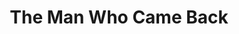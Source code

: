 ---
title: The Man Who Came Back
year: 1928
opening_date: 1928-12-04
closing_date: 1928-12-05
layout: productions
image:
image_caption:
image_credit:
playbill:
category:
Theatre: Theatre Jacksonville
cast:
  Olive: Agnes Towers
  2nd Girl: Dorothy Tracy
  Capt. Gallon: Douglas Haygood
  Henry Potter: E.S. Beauchamp-Nobbs
  Sam Shew Sing: Ed Goodman
  Mrs. Isabel Gaynes: Helen McCants
  Tom Potter: Isaac Peiser
  Tommy: Harry Lewis
  Marcelle: Marguerite Chiasson
  Binskie: Morris Diamond
  Capt. Trevelan: P.R. Greenfield
  Reisling: Tom Cashen
  Griggs: Fred Boston
  Gibson: George W. Simmons
  Waiter: J.F. Bryan
  1st Girl: Jerry McClellan
  Crowd:
    - Eugene LeaMond
    - Gertrude Smith
    - Kingston Newman
    - Margaret Haygood
    - Olivia Fitzgerald
    - Ralph Cooper
    - Stuart Cavanagh
crew:
  Director: Paul Stuart Buchanan
understudies:
orchestra:
external_links:
---